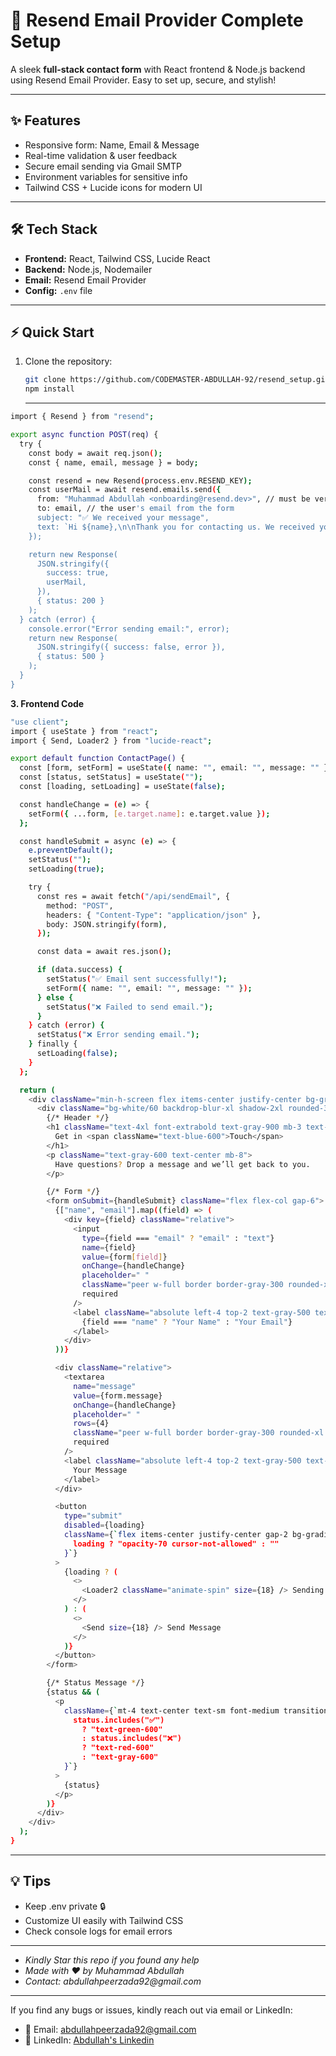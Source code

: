 # 🚀 Resend Email Provider Complete Setup

A sleek **full-stack contact form** with React frontend & Node.js backend using Resend Email Provider. Easy to set up, secure, and stylish!

---

## ✨ Features

- Responsive form: Name, Email & Message
- Real-time validation & user feedback
- Secure email sending via Gmail SMTP
- Environment variables for sensitive info
- Tailwind CSS + Lucide icons for modern UI

---

## 🛠 Tech Stack

- **Frontend:** React, Tailwind CSS, Lucide React
- **Backend:** Node.js, Nodemailer
- **Email:** Resend Email Provider
- **Config:** `.env` file

---

## ⚡ Quick Start

1. Clone the repository:

   ```bash
   git clone https://github.com/CODEMASTER-ABDULLAH-92/resend_setup.git
   npm install
   ```
   ---
   
```bash
import { Resend } from "resend";

export async function POST(req) {
  try {
    const body = await req.json();
    const { name, email, message } = body;

    const resend = new Resend(process.env.RESEND_KEY);
    const userMail = await resend.emails.send({
      from: "Muhammad Abdullah <onboarding@resend.dev>", // must be verified sender
      to: email, // the user's email from the form
      subject: "✅ We received your message",
      text: `Hi ${name},\n\nThank you for contacting us. We received your message:\n\n"${message}"\n\nWe will get back to you soon.\n\n- Muhammad Abdullah`,
    });

    return new Response(
      JSON.stringify({
        success: true,
        userMail,
      }),
      { status: 200 }
    );
  } catch (error) {
    console.error("Error sending email:", error);
    return new Response(
      JSON.stringify({ success: false, error }),
      { status: 500 }
    );
  }
}
```

**3. Frontend Code**

```bash
"use client";
import { useState } from "react";
import { Send, Loader2 } from "lucide-react";

export default function ContactPage() {
  const [form, setForm] = useState({ name: "", email: "", message: "" });
  const [status, setStatus] = useState("");
  const [loading, setLoading] = useState(false);

  const handleChange = (e) => {
    setForm({ ...form, [e.target.name]: e.target.value });
  };

  const handleSubmit = async (e) => {
    e.preventDefault();
    setStatus("");
    setLoading(true);

    try {
      const res = await fetch("/api/sendEmail", {
        method: "POST",
        headers: { "Content-Type": "application/json" },
        body: JSON.stringify(form),
      });

      const data = await res.json();

      if (data.success) {
        setStatus("✅ Email sent successfully!");
        setForm({ name: "", email: "", message: "" });
      } else {
        setStatus("❌ Failed to send email.");
      }
    } catch (error) {
      setStatus("❌ Error sending email.");
    } finally {
      setLoading(false);
    }
  };

  return (
    <div className="min-h-screen flex items-center justify-center bg-gradient-to-br from-blue-50 via-white to-blue-100 px-4">
      <div className="bg-white/60 backdrop-blur-xl shadow-2xl rounded-3xl p-8 md:p-12 w-full max-w-lg border border-white/40 transition-all hover:shadow-blue-100">
        {/* Header */}
        <h1 className="text-4xl font-extrabold text-gray-900 mb-3 text-center">
          Get in <span className="text-blue-600">Touch</span>
        </h1>
        <p className="text-gray-600 text-center mb-8">
          Have questions? Drop a message and we’ll get back to you.
        </p>

        {/* Form */}
        <form onSubmit={handleSubmit} className="flex flex-col gap-6">
          {["name", "email"].map((field) => (
            <div key={field} className="relative">
              <input
                type={field === "email" ? "email" : "text"}
                name={field}
                value={form[field]}
                onChange={handleChange}
                placeholder=" "
                className="peer w-full border border-gray-300 rounded-xl px-4 pt-5 pb-2 text-gray-900 bg-white/50 focus:border-blue-400 focus:ring-2 focus:ring-blue-300 focus:outline-none transition-all"
                required
              />
              <label className="absolute left-4 top-2 text-gray-500 text-sm transition-all peer-placeholder-shown:top-4 peer-placeholder-shown:text-gray-400 peer-placeholder-shown:text-base peer-focus:top-2 peer-focus:text-sm peer-focus:text-blue-500">
                {field === "name" ? "Your Name" : "Your Email"}
              </label>
            </div>
          ))}

          <div className="relative">
            <textarea
              name="message"
              value={form.message}
              onChange={handleChange}
              placeholder=" "
              rows={4}
              className="peer w-full border border-gray-300 rounded-xl px-4 pt-5 pb-2 text-gray-900 bg-white/50 focus:border-blue-400 focus:ring-2 focus:ring-blue-300 focus:outline-none transition-all"
              required
            />
            <label className="absolute left-4 top-2 text-gray-500 text-sm transition-all peer-placeholder-shown:top-4 peer-placeholder-shown:text-gray-400 peer-placeholder-shown:text-base peer-focus:top-2 peer-focus:text-sm peer-focus:text-blue-500">
              Your Message
            </label>
          </div>

          <button
            type="submit"
            disabled={loading}
            className={`flex items-center justify-center gap-2 bg-gradient-to-r from-blue-600 to-blue-500 text-white font-semibold py-3 rounded-xl shadow-lg hover:shadow-xl hover:scale-[1.02] active:scale-95 transition-all ${
              loading ? "opacity-70 cursor-not-allowed" : ""
            }`}
          >
            {loading ? (
              <>
                <Loader2 className="animate-spin" size={18} /> Sending...
              </>
            ) : (
              <>
                <Send size={18} /> Send Message
              </>
            )}
          </button>
        </form>

        {/* Status Message */}
        {status && (
          <p
            className={`mt-4 text-center text-sm font-medium transition-all ${
              status.includes("✅")
                ? "text-green-600"
                : status.includes("❌")
                ? "text-red-600"
                : "text-gray-600"
            }`}
          >
            {status}
          </p>
        )}
      </div>
    </div>
  );
}
```

---

## 💡 Tips

- Keep .env private 🔒
- Customize UI easily with Tailwind CSS
- Check console logs for email errors

---

- _Kindly Star this repo if you found any help_
- _Made with ❤️ by Muhammad Abdullah_
- _Contact: abdullahpeerzada92@gmail.com_

---

If you find any bugs or issues, kindly reach out via email or LinkedIn:

- 📧 Email: abdullahpeerzada92@gmail.com
- 🔗 LinkedIn: [Abdullah's Linkedin](https://www.linkedin.com/in/muhammad-abdullah-4881b2384/)
